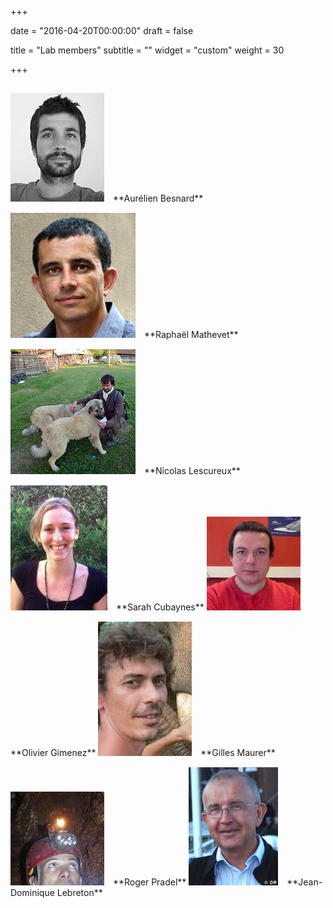 +++

date = "2016-04-20T00:00:00"
draft = false

title = "Lab members"
subtitle = ""
widget = "custom"
weight = 30

+++

<img style="margin-right:10px;margin-top:15px;" src="/img/ab.jpg"> 
**Aurélien Besnard**

<img style="margin-right:10px;margin-top:15px;" src="/img/rm.jpg"> 
**Raphaël Mathevet** 

<img style="margin-right:10px;margin-top:15px;" src="/img/nl.jpg"> 
**Nicolas Lescureux** 

<img style="margin-right:10px;margin-top:15px;" src="/img/sc.jpg"> 
**Sarah Cubaynes** 

<img style="margin-right:10px;margin-top:15px;" src="/img/og.jpg"> 
**Olivier Gimenez** 

<img style="margin-right:10px;margin-top:15px;" src="/img/gm.jpg">  
**Gilles Maurer**

<img style="margin-right:10px;margin-top:15px;" src="/img/rp.jpg"> 
**Roger Pradel** 

<img style="margin-right:10px;margin-top:15px;" src="/img/jdl.jpg"> 
**Jean-Dominique Lebreton**    
